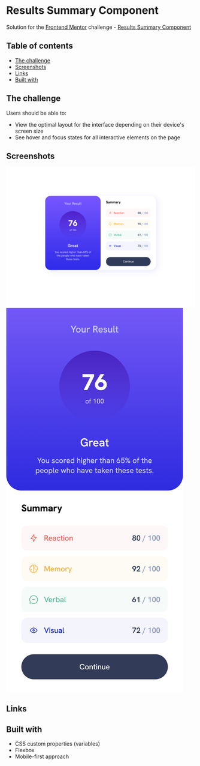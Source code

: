 # Results Summary Component

Solution for the [Frontend Mentor](https://frontendmentor.io) challenge - [Results Summary Component](https://www.frontendmentor.io/challenges/results-summary-component-CE_K6s0maV)

## Table of contents

- [The challenge](#the-challenge)
- [Screenshots](#screenshot)
- [Links](#links)
- [Built with](#built-with)

## The challenge

Users should be able to:

- View the optimal layout for the interface depending on their device's screen size
- See hover and focus states for all interactive elements on the page

## Screenshots

![](./screenshots/results-summary-component-desktop.png)
![](./screenshots/results-summary-component-mobile.png)

## Links

## Built with

- CSS custom properties (variables)
- Flexbox
- Mobile-first approach
